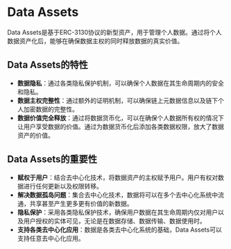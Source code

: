 # Data Assets

Data Assets是基于ERC-3130协议的新型资产，用于管理个人数据。通过将个人数据资产化后，能够在确保数据主权的同时释放数据的真实价值。

## Data Assets的特性

- **数据隐私**：通过各类隐私保护机制，可以确保个人数据在其生命周期内的安全和隐私。
- **数据主权完整性**：通过额外的证明机制，可以确保链上元数据信息以及链下个人加密数据的完整性。
- **数据价值完全释放**：通过将数据货币化，可以在确保个人数据所有权的情况下让用户享受数据的价值。通过为数据货币化后添加各类数据权限，放大了数据资产的价值。

## Data Assets的重要性

- **赋权于用户**：结合去中心化技术，将数据资产的主权赋予用户。用户有权对数据进行任何更新以及权限转移。
- **解决数据孤岛问题**：集合去中心化技术，数据将可以在多个去中心化系统中流通，共享甚至产生更多更有价值的新数据。
- **隐私保护**：采用各类隐私保护技术，确保用户数据在其生命周期内仅对用户以及用户授权的实体可见，无论是在数据存储、数据传输、数据使用时。
- **支持各类去中心化应用**：数据是各类去中心化系统的基础，Data Assets可以支持任意去中心化应用。
